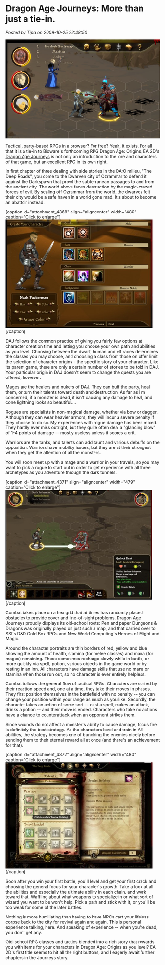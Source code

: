# Dragon Age Journeys: More than just a tie-in.

*Posted by Tipa on 2009-10-25 22:48:50*

![Dragon Age Journeys](../../../uploads/2009/10/Fullscreen-capture-10252009-84934-PM.jpg "Dragon Age Journeys")

Tactical, party-based RPGs in a browser? For free? Yeah, it exists. For all that it is a tie-in to Bioware's forthcoming RPG Dragon Age: Origins, EA 2D's [Dragon Age Journeys](http://www.dragonagejourneys.com) is not only an introduction to the lore and characters of that game, but an excellent RPG in its own right.

In first chapter of three dealing with side stories in the DA:O milieu, "The Deep Roads", you come to the Dwarven city of Ozrammar to defend it against the Darkspawn that prowl the subterranean passages to and from the ancient city. The world above faces destruction by the magic-crazed forces of evil. By sealing off Ozrammar from the world, the dwarves felt their city would be a safe haven in a world gone mad. It's about to become an abattoir instead.

[caption id="attachment\_4368" align="aligncenter" width="480" caption="Click to enlarge"][![Click to enlarge](../../../uploads/2009/10/Fullscreen-capture-10252009-102543-PM-480x354.jpg "Character creation")](../../../uploads/2009/10/Fullscreen-capture-10252009-102543-PM.jpg)[/caption]

DAJ follows the common practice of giving you fairly few options at character creation time and letting you choose your own path and abilities as you level. Choosing between the dwarf, human and elf races determines the classes you may choose, and choosing a class from those on offer limit the selection of character origins - the specific story of your character. Like its parent game, there are only a certain number of stories to be told in DAJ. Your particular origin in DAJ doesn't seem to change the quests you are offered, however.

Mages are the healers and nukers of DAJ. They can buff the party, heal them, or turn their talents toward death and destruction. As far as I'm concerned, if a monster is dead, it isn't causing any damage to heal, and cone lightning looks so beautiful....

Rogues are specialists in non-magical damage, whether via bow or dagger. Although they can wear heavier armors, they will incur a severe penalty if they choose to do so. My experiences with rogue damage has been mixed. They hardly ever miss outright, but they quite often deal a "glancing blow" of 1-4 points of damage -- mostly useless unless it scores a crit.

Warriors are the tanks, and talents can add taunt and various debuffs on the opposition. Warriors have mobility issues, but they are at their strongest when they get the attention of all the monsters.

You will soon meet up with a mage and a warrior in your travels, so you may want to pick a rogue to start out in order to get experience with all three archetypes as you adventure through the dark tunnels.

[caption id="attachment\_4371" align="aligncenter" width="479" caption="Click to enlarge"][![Click to enlarge](../../../uploads/2009/10/Fullscreen-capture-10252009-104424-PM-479x359.jpg "Combat")](../../../uploads/2009/10/Fullscreen-capture-10252009-104424-PM.jpg)[/caption]

Combat takes place on a hex grid that at times has randomly placed obstacles to provide cover and line-of-sight problems. Dragon Age Journeys proudly displays its old-school roots: Pen and paper Dungeons & Dragons was originally played on just such a map, and that carried over to SSI's D&D Gold Box RPGs and New World Computing's Heroes of Might and Magic.

Around the character portraits are thin borders of red, yellow and blue showing the amount of health, stamina (for melee classes) and mana (for mages) remaining. These sometimes recharge slowly while in battle, or more quickly via spell, potion, various objects in the game world or by resting in an inn. All characters have damage skills that use no mana or stamina when those run out, so no character is ever entirely helpless.

Combat follows the general flow of tactical RPGs. Characters are sorted by their reaction speed and, one at a time, they take their moves in phases. They first position themselves in the battlefield with no penalty -- you can change your position within your range as much as you like. Secondly, the character takes an action of some sort -- cast a spell, makes an attack, drinks a potion -- and their move is ended. Characters who take no actions have a chance to counterattack when an opponent strikes them.

Since wounds do not affect a monster's ability to cause damage, focus fire is definitely the best strategy. As the characters level and train in AE abilities, the strategy becomes one of bunching the enemies nicely before sending them to their eternal reward all at once (and there's an achievement for that).

[caption id="attachment\_4372" align="aligncenter" width="480" caption="Click to enlarge"][![Click to enlarge](../../../uploads/2009/10/Fullscreen-capture-10252009-110445-PM-480x346.jpg "The skill book")](../../../uploads/2009/10/Fullscreen-capture-10252009-110445-PM.jpg)[/caption]

Soon after you win your first battle, you'll level and get your first crack and choosing the general focus for your character's growth. Take a look at all the abilities and especially the ultimate ability in each chain, and work toward that. Waffling about what weapons to specialize in or what sort of wizard you want to be won't help. Pick a path and stick with it, or you'll be too weak for some of the later battles.

Nothing is more humiliating than having to have NPCs cart your lifeless corpse back to the city for revival again and again. This is personal experience talking, here. And speaking of experience -- when you're dead, you don't get any.

Old-school RPG classes and tactics blended into a rich story that rewards you with items for your characters in Dragon Age: Origins as you level? EA 2D's first title seems to hit all the right buttons, and I eagerly await further chapters in the Journeys story.

